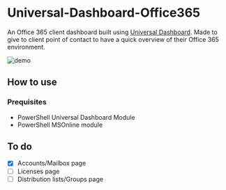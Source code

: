 # Universal-Dashboard-Office365
An Office 365 client dashboard built using [Universal Dashboard](https://github.com/ironmansoftware/universal-dashboard). Made to give to client point of contact to have a quick overview of their Office 365 environment.

![demo](https://i.imgur.com/Iseej28.png)

## How to use

### Prequisites
- PowerShell Universal Dashboard Module
- PowerShell MSOnline module

## To do
- [x] Accounts/Mailbox page
- [ ] Licenses page
- [ ] Distribution lists/Groups page
